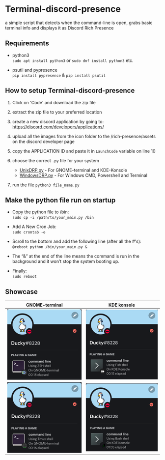 # Terminal-discord-presence
a simple script that detects when the command-line is open, grabs basic terminal info and displays it as Discord Rich Presence

## Requirements
- python3<br>
`sudo apt install python3` or 
`sudo dnf install python3` etc.

- psutil and pypresence<br>
`pip install pypresence` & `pip install psutil`

## How to setup Terminal-discord-presence
1. Click on 'Code' and download the zip file
2. extract the zip file to your preferred location
3. create a new discord application by going to: https://discord.com/developers/applications/
4. upload all the images from the icon folder to the /rich-presence/assets on the discord developer page
5. copy the APPLICATION ID and paste it in `LaunchCode` variable on line 10
6. choose the correct `.py` file for your system 
    * <u>UnixDRP.py</u> - For GNOME-terminal and KDE-Konsole
    * <u>WindowsDRP.py</u> - For Windows CMD, Powershell and Terminal
 
7. run the file `python3 file_name.py`

## Make the python file run on startup
- Copy the python file to /bin:<br>
`sudo cp -i /path/to/your_main.py /bin`

- Add A New Cron Job:<br>
`sudo crontab -e`

- Scroll to the bottom and add the following line (after all the #'s):<br>
`@reboot python /bin/your_main.py &`

- The “&” at the end of the line means the command is run in the background and it won’t stop the system booting up.

- Finally:<br>
`sudo reboot`

## Showcase 

GNOME-terminal             |KDE konsole
:-------------------------:|:-------------------------:
![GNOME-terminal ZSH](/showcase/1.png) | ![KDE konsole fish](/showcase/3.png)
![GNOME-terminal Tmux](/showcase/4.png) | ![KDE konsole Bash](/showcase/2.png)
